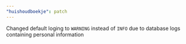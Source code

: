 ```yaml
---
"huishoudboekje": patch
---
```


Changed default loging to `WARNING` instead of `INFO` due to database logs containing personal information
